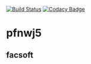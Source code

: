 [![Build Status](https://travis-ci.org/gmfc/pfnwj5.svg?branch=master)](https://travis-ci.org/gmfc/pfnwj5)
[![Codacy Badge](https://api.codacy.com/project/badge/Grade/2ca31189b4db4851afb4b411783272d3)](https://www.codacy.com/app/gabriel-mfcorreia/pfnwj5?utm_source=github.com&amp;utm_medium=referral&amp;utm_content=gmfc/pfnwj5&amp;utm_campaign=Badge_Grade)
# pfnwj5

## facsoft
